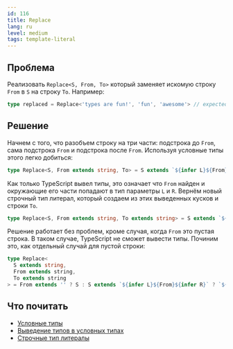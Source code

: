 ```yaml
---
id: 116
title: Replace
lang: ru
level: medium
tags: template-literal
---
```


## Проблема

Реализовать `Replace<S, From, To>` который заменяет искомую строку `From` в `S` на строку `To`.
Например:

```typescript
type replaced = Replace<'types are fun!', 'fun', 'awesome'> // expected to be 'types are awesome!'
```

## Решение

Начнем с того, что разобъем строку на три части: подстрока до `From`, сама подстрока `From` и подстрока после `From`.
Используя условные типы этого легко добиться:

```typescript
type Replace<S, From extends string, To> = S extends `${infer L}${From}${infer R}` ? S : S;
```

Как только TypeScript вывел типы, это означает что `From` найден и окружающие его части попадают в тип параметры `L` и `R`.
Вернём новый строчный тип литерал, который создаем из этих выведенных кусков и строки `To`.

```typescript
type Replace<S, From extends string, To extends string> = S extends `${infer L}${From}${infer R}` ? `${L}${To}${R}` : S;
```

Решение работает без проблем, кроме случая, когда `From` это пустая строка.
В таком случае, TypeScript не сможет вывести типы.
Починим это, как отдельный случай для пустой строки:

```typescript
type Replace<
  S extends string,
  From extends string,
  To extends string
> = From extends '' ? S : S extends `${infer L}${From}${infer R}` ? `${L}${To}${R}` : S;
```

## Что почитать

- [Условные типы](https://www.typescriptlang.org/docs/handbook/advanced-types.html#conditional-types)
- [Выведение типов в условных типах](https://www.typescriptlang.org/docs/handbook/advanced-types.html#type-inference-in-conditional-types)
- [Строчные тип литералы](https://www.typescriptlang.org/docs/handbook/release-notes/typescript-4-1.html#template-literal-types)
